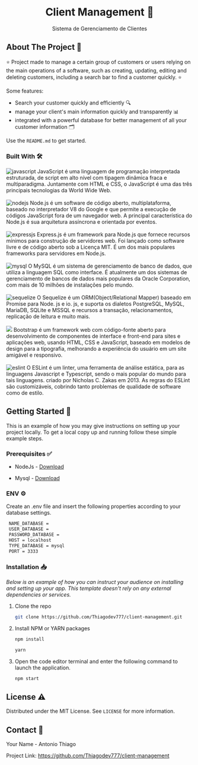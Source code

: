 <h1 align="center">Client Management 👥</h1>

<p align="center">
  Sistema de Gerenciamento de Clientes
</p>

## About The Project 📜

⭐ Project made to manage a certain group of customers or users relying on the main operations of a software, such as creating, updating, editing and deleting customers, including a search bar to find a customer quickly. ⭐

Some features:
* Search your customer quickly and efficiently 🔍
* manage your client's main information quickly and transparently 📊
* integrated with a powerful database for better management of all your customer information 🗂️

Use the `README.md` to get started.

### Built With 🛠️

<div>
<img src="https://img.shields.io/badge/JavaScript-323330?style=for-the-badge&logo=javascript&logoColor=F7DF1E" alt="javascript" />
JavaScript é uma linguagem de programação interpretada estruturada, de script em alto nível com tipagem dinâmica fraca e multiparadigma. Juntamente com HTML e CSS, o JavaScript é uma das três principais tecnologias da World Wide Web.
</div>

<br/>

<div>
<img src="https://img.shields.io/badge/Node.js-339933?style=for-the-badge&logo=nodedotjs&logoColor=white" alt="nodejs" />
Node.js é um software de código aberto, multiplataforma, baseado no interpretador V8 do Google e que permite a execução de códigos JavaScript fora de um navegador web. A principal característica do Node.js é sua arquitetura assíncrona e orientada por eventos.
</div>

<br/>

<div>
<img src="https://img.shields.io/badge/Express.js-000000?style=for-the-badge&logo=express&logoColor=white" alt="expressjs" />
Express.js é um framework para Node.js que fornece recursos mínimos para construção de servidores web. Foi lançado como software livre e de código aberto sob a Licença MIT. É um dos mais populares frameworks para servidores em Node.js.
</div>

<br/>

<div>
<img src="https://img.shields.io/badge/MySQL-005C84?style=for-the-badge&logo=mysql&logoColor=white" alt="mysql" />
O MySQL é um sistema de gerenciamento de banco de dados, que utiliza a linguagem SQL como interface. É atualmente um dos sistemas de gerenciamento de bancos de dados mais populares da Oracle Corporation, com mais de 10 milhões de instalações pelo mundo.
</div>

<br/>

<div>
<img src="https://img.shields.io/badge/Sequelize-52B0E7?style=for-the-badge&logo=Sequelize&logoColor=white" alt="sequelize" />
O Sequelize é um ORM(Object/Relational Mapper) baseado em Promise para Node. js e io. js, e suporta os dialetos PostgreSQL, MySQL, MariaDB, SQLite e MSSQL e recursos a transação, relacionamentos, replicação de leitura e muito mais.
</div>

<br/>

<div>
<img src="https://img.shields.io/badge/Bootstrap-563D7C?style=for-the-badge&logo=bootstrap&logoColor=white" />
Bootstrap é um framework web com código-fonte aberto para desenvolvimento de componentes de interface e front-end para sites e aplicações web, usando HTML, CSS e JavaScript, baseado em modelos de design para a tipografia, melhorando a experiência do usuário em um site amigável e responsivo.
</div>

</br>

<div>
<img src="https://img.shields.io/badge/eslint-3A33D1?style=for-the-badge&logo=eslint&logoColor=white" alt="eslint" />
O ESLint é um linter, uma ferramenta de análise estática, para as linguagens Javascript e Typescript, sendo o mais popular do mundo para tais linguagens. criado por Nicholas C. Zakas em 2013. As regras do ESLint são customizáveis, cobrindo tanto problemas de qualidade de software como de estilo.
</div>

## Getting Started 🏁

This is an example of how you may give instructions on setting up your project locally.
To get a local copy up and running follow these simple example steps.

### Prerequisites ✅

* NodeJs -
  <a href="https://nodejs.org/en/download/">Download</a>

* Mysql -
  <a href="https://www.mysql.com/downloads/">Download</a>
  
### ENV ⚙️

Create an .env file and insert the following properties according to your database settings.

   ```sh
    NAME_DATABASE =
    USER_DATABASE =
    PASSWORD_DATABASE =
    HOST = localhost
    TYPE_DATABASE = mysql
    PORT = 3333
   ```

### Installation 📥

_Below is an example of how you can instruct your audience on installing and setting up your app. This template doesn't rely on any external dependencies or services._

1. Clone the repo
   ```sh
   git clone https://github.com/Thiagodev777/client-management.git
   ```
2. Install NPM or YARN packages
   ```sh
   npm install
   ```
   
   ```sh
   yarn 
   ```
   
3. Open the code editor terminal and enter the following command to launch the application.
   ```sh
   npm start
   ```

## License ⚠️

Distributed under the MIT License. See `LICENSE` for more information.


## Contact 👤

Your Name - Antonio Thiago

Project Link: https://github.com/Thiagodev777/client-management



